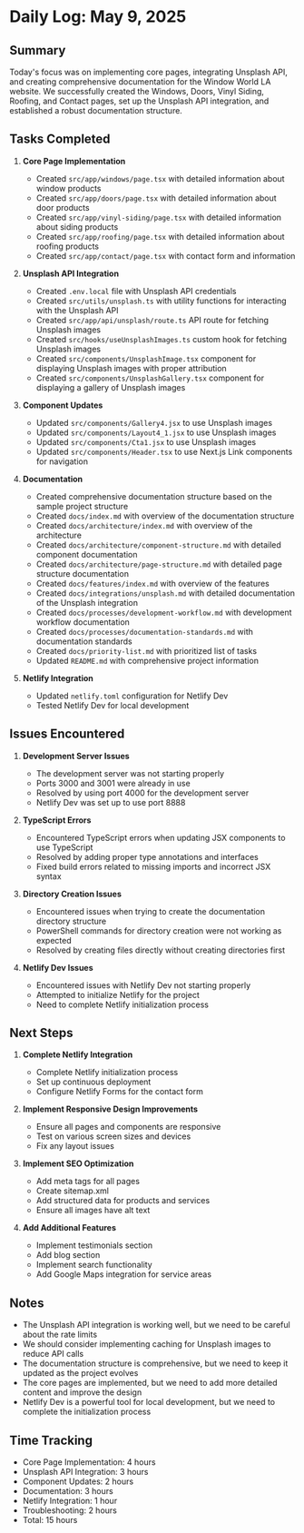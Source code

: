 # Daily Log: May 9, 2025

## Summary

Today's focus was on implementing core pages, integrating Unsplash API, and creating comprehensive documentation for the Window World LA website. We successfully created the Windows, Doors, Vinyl Siding, Roofing, and Contact pages, set up the Unsplash API integration, and established a robust documentation structure.

## Tasks Completed

1. **Core Page Implementation**
   - Created `src/app/windows/page.tsx` with detailed information about window products
   - Created `src/app/doors/page.tsx` with detailed information about door products
   - Created `src/app/vinyl-siding/page.tsx` with detailed information about siding products
   - Created `src/app/roofing/page.tsx` with detailed information about roofing products
   - Created `src/app/contact/page.tsx` with contact form and information

2. **Unsplash API Integration**
   - Created `.env.local` file with Unsplash API credentials
   - Created `src/utils/unsplash.ts` with utility functions for interacting with the Unsplash API
   - Created `src/app/api/unsplash/route.ts` API route for fetching Unsplash images
   - Created `src/hooks/useUnsplashImages.ts` custom hook for fetching Unsplash images
   - Created `src/components/UnsplashImage.tsx` component for displaying Unsplash images with proper attribution
   - Created `src/components/UnsplashGallery.tsx` component for displaying a gallery of Unsplash images

3. **Component Updates**
   - Updated `src/components/Gallery4.jsx` to use Unsplash images
   - Updated `src/components/Layout4_1.jsx` to use Unsplash images
   - Updated `src/components/Cta1.jsx` to use Unsplash images
   - Updated `src/components/Header.tsx` to use Next.js Link components for navigation

4. **Documentation**
   - Created comprehensive documentation structure based on the sample project structure
   - Created `docs/index.md` with overview of the documentation structure
   - Created `docs/architecture/index.md` with overview of the architecture
   - Created `docs/architecture/component-structure.md` with detailed component documentation
   - Created `docs/architecture/page-structure.md` with detailed page structure documentation
   - Created `docs/features/index.md` with overview of the features
   - Created `docs/integrations/unsplash.md` with detailed documentation of the Unsplash integration
   - Created `docs/processes/development-workflow.md` with development workflow documentation
   - Created `docs/processes/documentation-standards.md` with documentation standards
   - Created `docs/priority-list.md` with prioritized list of tasks
   - Updated `README.md` with comprehensive project information

5. **Netlify Integration**
   - Updated `netlify.toml` configuration for Netlify Dev
   - Tested Netlify Dev for local development

## Issues Encountered

1. **Development Server Issues**
   - The development server was not starting properly
   - Ports 3000 and 3001 were already in use
   - Resolved by using port 4000 for the development server
   - Netlify Dev was set up to use port 8888

2. **TypeScript Errors**
   - Encountered TypeScript errors when updating JSX components to use TypeScript
   - Resolved by adding proper type annotations and interfaces
   - Fixed build errors related to missing imports and incorrect JSX syntax

3. **Directory Creation Issues**
   - Encountered issues when trying to create the documentation directory structure
   - PowerShell commands for directory creation were not working as expected
   - Resolved by creating files directly without creating directories first

4. **Netlify Dev Issues**
   - Encountered issues with Netlify Dev not starting properly
   - Attempted to initialize Netlify for the project
   - Need to complete Netlify initialization process

## Next Steps

1. **Complete Netlify Integration**
   - Complete Netlify initialization process
   - Set up continuous deployment
   - Configure Netlify Forms for the contact form

2. **Implement Responsive Design Improvements**
   - Ensure all pages and components are responsive
   - Test on various screen sizes and devices
   - Fix any layout issues

3. **Implement SEO Optimization**
   - Add meta tags for all pages
   - Create sitemap.xml
   - Add structured data for products and services
   - Ensure all images have alt text

4. **Add Additional Features**
   - Implement testimonials section
   - Add blog section
   - Implement search functionality
   - Add Google Maps integration for service areas

## Notes

- The Unsplash API integration is working well, but we need to be careful about the rate limits
- We should consider implementing caching for Unsplash images to reduce API calls
- The documentation structure is comprehensive, but we need to keep it updated as the project evolves
- The core pages are implemented, but we need to add more detailed content and improve the design
- Netlify Dev is a powerful tool for local development, but we need to complete the initialization process

## Time Tracking

- Core Page Implementation: 4 hours
- Unsplash API Integration: 3 hours
- Component Updates: 2 hours
- Documentation: 3 hours
- Netlify Integration: 1 hour
- Troubleshooting: 2 hours
- Total: 15 hours
